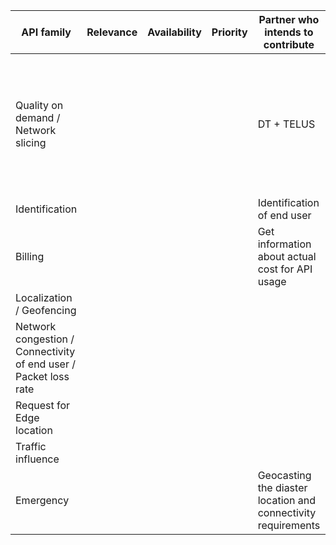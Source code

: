 | API family             | Relevance | Availability | Priority | Partner who intends to contribute                   | Description of API family | Supporting network capabilities |
| -----------------------| --------- | ------------ | -------- |----------------------------------------------------|---------------------------|---------------------------------|
| Quality on demand / Network slicing |||| DT + TELUS | Set quality for a mobile connection (e.g. required latency, bit rate). Get notification if network cannot fulfill. |
| Identification |||| Identification of end user |
| Billing |||| Get information about actual cost for API usage ||
| Localization / Geofencing ||||||
| Network congestion / Connectivity of end user / Packet loss rate ||||||
| Request for Edge location ||||||
| Traffic influence ||||||
| Emergency ||||Geocasting the diaster location and connectivity requirements||
